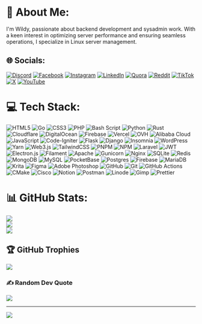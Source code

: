 <!--
# Hi there! 👋

I'm Wildy, passionate about backend development and sysadmin work. With a keen interest in optimizing server performance and ensuring seamless operations, I specialize in Linux server management.

## Get in Touch
[<img src="https://raw.githubusercontent.com/shiwildy/shiwildy/refs/heads/main/whatsapp.png" width="30"/>](https://wa.me/628158881361) [<img src="https://raw.githubusercontent.com/shiwildy/shiwildy/refs/heads/main/instagram.png" width="30"/>](https://instagram.com/shiwildy) [<img src="https://raw.githubusercontent.com/shiwildy/shiwildy/refs/heads/main/linkedin.png" width="30"/>](https://www.linkedin.com/in/shiwildy) [<img src="https://raw.githubusercontent.com/shiwildy/shiwildy/refs/heads/main/wechat.png" width="30"/>](#) [<img src="https://raw.githubusercontent.com/shiwildy/shiwildy/refs/heads/main/email.png" width="30"/>](mailto:hai@shiwildy.com) [<img src="https://raw.githubusercontent.com/shiwildy/shiwildy/refs/heads/main/line.png" width="30"/>](https://line.me/ti/p/NoBTpJLMWM) [<img src="https://raw.githubusercontent.com/shiwildy/shiwildy/refs/heads/main/telegram.png" width="30"/>](https://t.me/shiwildy) [<img src="https://raw.githubusercontent.com/shiwildy/shiwildy/refs/heads/main/discord.png" width="30"/>](https://discord.com/users/1301085382305382402) [<img src="https://raw.githubusercontent.com/shiwildy/shiwildy/refs/heads/main/facebook.png" width="30"/>](https://www.facebook.com/shiwildy) [<img src="https://raw.githubusercontent.com/shiwildy/shiwildy/refs/heads/main/bilibilicn.png" width="30"/>](https://space.bilibili.com/3546784649448069)


Let's connect and collaborate on exciting projects! 😊
-->



# 💫 About Me:
I'm Wildy, passionate about backend development and sysadmin work. With a keen interest in optimizing server performance and ensuring seamless operations, I specialize in Linux server management.


## 🌐 Socials:
[![Discord](https://img.shields.io/badge/Discord-%237289DA.svg?logo=discord&logoColor=white)](https://discord.com/users/1301085382305382402) [![Facebook](https://img.shields.io/badge/Facebook-%231877F2.svg?logo=Facebook&logoColor=white)](https://facebook.com/shiwildy) [![Instagram](https://img.shields.io/badge/Instagram-%23E4405F.svg?logo=Instagram&logoColor=white)](https://instagram.com/shiwildy) [![LinkedIn](https://img.shields.io/badge/LinkedIn-%230077B5.svg?logo=linkedin&logoColor=white)](https://linkedin.com/in/shiwildy) [![Quora](https://img.shields.io/badge/Quora-%23B92B27.svg?logo=Quora&logoColor=white)](https://quora.com/profile/Wildy-Sheverando-1) [![Reddit](https://img.shields.io/badge/Reddit-%23FF4500.svg?logo=Reddit&logoColor=white)](https://reddit.com/user/shiwildy) [![TikTok](https://img.shields.io/badge/TikTok-%23000000.svg?logo=TikTok&logoColor=white)](https://tiktok.com/@shiwildy) [![X](https://img.shields.io/badge/X-black.svg?logo=X&logoColor=white)](https://x.com/shiwildy) [![YouTube](https://img.shields.io/badge/YouTube-%23FF0000.svg?logo=YouTube&logoColor=white)](https://youtube.com/@shiwildy) 

# 💻 Tech Stack:
![HTML5](https://img.shields.io/badge/html5-%23E34F26.svg?style=for-the-badge&logo=html5&logoColor=white) ![Go](https://img.shields.io/badge/go-%2300ADD8.svg?style=for-the-badge&logo=go&logoColor=white) ![CSS3](https://img.shields.io/badge/css3-%231572B6.svg?style=for-the-badge&logo=css3&logoColor=white) ![PHP](https://img.shields.io/badge/php-%23777BB4.svg?style=for-the-badge&logo=php&logoColor=white) ![Bash Script](https://img.shields.io/badge/bash_script-%23121011.svg?style=for-the-badge&logo=gnu-bash&logoColor=white) ![Python](https://img.shields.io/badge/python-3670A0?style=for-the-badge&logo=python&logoColor=ffdd54) ![Rust](https://img.shields.io/badge/rust-%23000000.svg?style=for-the-badge&logo=rust&logoColor=white) ![Cloudflare](https://img.shields.io/badge/Cloudflare-F38020?style=for-the-badge&logo=Cloudflare&logoColor=white) ![DigitalOcean](https://img.shields.io/badge/DigitalOcean-%230167ff.svg?style=for-the-badge&logo=digitalOcean&logoColor=white) ![Firebase](https://img.shields.io/badge/firebase-%23039BE5.svg?style=for-the-badge&logo=firebase) ![Vercel](https://img.shields.io/badge/vercel-%23000000.svg?style=for-the-badge&logo=vercel&logoColor=white) ![OVH](https://img.shields.io/badge/ovh-%23123F6D.svg?style=for-the-badge&logo=ovh&logoColor=#123F6D) ![Alibaba Cloud](https://img.shields.io/badge/AlibabaCloud-%23FF6701.svg?style=for-the-badge&logo=alibabacloud&logoColor=white) ![JavaScript](https://img.shields.io/badge/javascript-%23323330.svg?style=for-the-badge&logo=javascript&logoColor=%23F7DF1E) ![Code-Igniter](https://img.shields.io/badge/CodeIgniter-%23EF4223.svg?style=for-the-badge&logo=codeIgniter&logoColor=white) ![Flask](https://img.shields.io/badge/flask-%23000.svg?style=for-the-badge&logo=flask&logoColor=white) ![Django](https://img.shields.io/badge/django-%23092E20.svg?style=for-the-badge&logo=django&logoColor=white) ![Insomnia](https://img.shields.io/badge/Insomnia-black?style=for-the-badge&logo=insomnia&logoColor=5849BE) ![WordPress](https://img.shields.io/badge/WordPress-%23117AC9.svg?style=for-the-badge&logo=WordPress&logoColor=white) ![Yarn](https://img.shields.io/badge/yarn-%232C8EBB.svg?style=for-the-badge&logo=yarn&logoColor=white) ![Web3.js](https://img.shields.io/badge/web3.js-F16822?style=for-the-badge&logo=web3.js&logoColor=white) ![TailwindCSS](https://img.shields.io/badge/tailwindcss-%2338B2AC.svg?style=for-the-badge&logo=tailwind-css&logoColor=white) ![PNPM](https://img.shields.io/badge/pnpm-%234a4a4a.svg?style=for-the-badge&logo=pnpm&logoColor=f69220) ![NPM](https://img.shields.io/badge/NPM-%23CB3837.svg?style=for-the-badge&logo=npm&logoColor=white) ![Laravel](https://img.shields.io/badge/laravel-%23FF2D20.svg?style=for-the-badge&logo=laravel&logoColor=white) ![JWT](https://img.shields.io/badge/JWT-black?style=for-the-badge&logo=JSON%20web%20tokens) ![Electron.js](https://img.shields.io/badge/Electron-191970?style=for-the-badge&logo=Electron&logoColor=white) ![Filament](https://img.shields.io/badge/Filament-FFAA00?style=for-the-badge&logoColor=%23000000) ![Apache](https://img.shields.io/badge/apache-%23D42029.svg?style=for-the-badge&logo=apache&logoColor=white) ![Gunicorn](https://img.shields.io/badge/gunicorn-%298729.svg?style=for-the-badge&logo=gunicorn&logoColor=white) ![Nginx](https://img.shields.io/badge/nginx-%23009639.svg?style=for-the-badge&logo=nginx&logoColor=white) ![SQLite](https://img.shields.io/badge/sqlite-%2307405e.svg?style=for-the-badge&logo=sqlite&logoColor=white) ![Redis](https://img.shields.io/badge/redis-%23DD0031.svg?style=for-the-badge&logo=redis&logoColor=white) ![MongoDB](https://img.shields.io/badge/MongoDB-%234ea94b.svg?style=for-the-badge&logo=mongodb&logoColor=white) ![MySQL](https://img.shields.io/badge/mysql-4479A1.svg?style=for-the-badge&logo=mysql&logoColor=white) ![PocketBase](https://img.shields.io/badge/pocketbase-%23b8dbe4.svg?style=for-the-badge&logo=Pocketbase&logoColor=black) ![Postgres](https://img.shields.io/badge/postgres-%23316192.svg?style=for-the-badge&logo=postgresql&logoColor=white) ![Firebase](https://img.shields.io/badge/firebase-a08021?style=for-the-badge&logo=firebase&logoColor=ffcd34) ![MariaDB](https://img.shields.io/badge/MariaDB-003545?style=for-the-badge&logo=mariadb&logoColor=white) ![Krita](https://img.shields.io/badge/Krita-203759?style=for-the-badge&logo=krita&logoColor=EEF37B) ![Figma](https://img.shields.io/badge/figma-%23F24E1E.svg?style=for-the-badge&logo=figma&logoColor=white) ![Adobe Photoshop](https://img.shields.io/badge/adobe%20photoshop-%2331A8FF.svg?style=for-the-badge&logo=adobe%20photoshop&logoColor=white) ![GitHub](https://img.shields.io/badge/github-%23121011.svg?style=for-the-badge&logo=github&logoColor=white) ![Git](https://img.shields.io/badge/git-%23F05033.svg?style=for-the-badge&logo=git&logoColor=white) ![GitHub Actions](https://img.shields.io/badge/github%20actions-%232671E5.svg?style=for-the-badge&logo=githubactions&logoColor=white) ![CMake](https://img.shields.io/badge/CMake-%23008FBA.svg?style=for-the-badge&logo=cmake&logoColor=white) ![Cisco](https://img.shields.io/badge/cisco-%23049fd9.svg?style=for-the-badge&logo=cisco&logoColor=black) ![Notion](https://img.shields.io/badge/Notion-%23000000.svg?style=for-the-badge&logo=notion&logoColor=white) ![Postman](https://img.shields.io/badge/Postman-FF6C37?style=for-the-badge&logo=postman&logoColor=white) ![Linode](https://img.shields.io/badge/linode-00A95C?style=for-the-badge&logo=linode&logoColor=white) ![Gimp](https://img.shields.io/badge/Gimp-657D8B?style=for-the-badge&logo=gimp&logoColor=FFFFFF) ![Prettier](https://img.shields.io/badge/prettier-%23F7B93E.svg?style=for-the-badge&logo=prettier&logoColor=black)
# 📊 GitHub Stats:
![](https://github-readme-stats.vercel.app/api?username=shiwildy&theme=dark&hide_border=false&include_all_commits=false&count_private=true)<br/>
![](https://github-readme-streak-stats.herokuapp.com/?user=shiwildy&theme=dark&hide_border=false)<br/>
![](https://github-readme-stats.vercel.app/api/top-langs/?username=shiwildy&theme=dark&hide_border=false&include_all_commits=false&count_private=true&layout=compact)

## 🏆 GitHub Trophies
![](https://github-profile-trophy.vercel.app/?username=shiwildy&theme=default&no-frame=false&no-bg=true&margin-w=4)

### ✍️ Random Dev Quote
![](https://quotes-github-readme.vercel.app/api?type=horizontal&theme=radical)

---
[![](https://visitcount.itsvg.in/api?id=shiwildy&icon=0&color=0)](https://visitcount.itsvg.in)

<!-- Proudly created with GPRM ( https://gprm.itsvg.in ) -->
